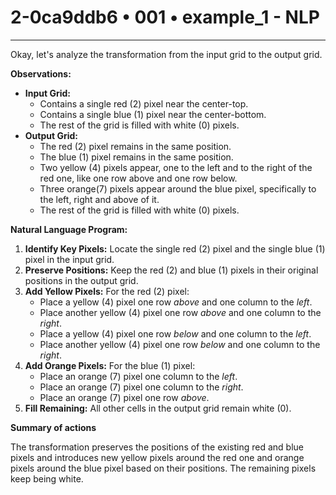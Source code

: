 # 2-0ca9ddb6 • 001 • example_1 - NLP

---
Okay, let's analyze the transformation from the input grid to the output grid.

**Observations:**

*   **Input Grid:**
    *   Contains a single red (2) pixel near the center-top.
    *   Contains a single blue (1) pixel near the center-bottom.
    *   The rest of the grid is filled with white (0) pixels.
*   **Output Grid:**
    *   The red (2) pixel remains in the same position.
    *   The blue (1) pixel remains in the same position.
    *    Two yellow (4) pixels appear, one to the left and to the right of the red one, like one row above and one row below.
    *   Three orange(7) pixels appear around the blue pixel, specifically to the left, right and above of it.
    *    The rest of the grid is filled with white (0) pixels.

**Natural Language Program:**

1.  **Identify Key Pixels:** Locate the single red (2) pixel and the single blue (1) pixel in the input grid.
2.  **Preserve Positions:** Keep the red (2) and blue (1) pixels in their original positions in the output grid.
3.  **Add Yellow Pixels:** For the red (2) pixel:
    *   Place a yellow (4) pixel one row *above* and one column to the *left*.
    *   Place another yellow (4) pixel one row *above* and one column to the *right*.
    *    Place a yellow (4) pixel one row *below* and one column to the *left*.
    *   Place another yellow (4) pixel one row *below* and one column to the *right*.
4.  **Add Orange Pixels:** For the blue (1) pixel:
    *    Place an orange (7) pixel one column to the *left*.
    *   Place an orange (7) pixel one column to the *right*.
    *    Place an orange (7) pixel one row *above*.
5. **Fill Remaining:** All other cells in the output grid remain white (0).

**Summary of actions**

The transformation preserves the positions of the existing red and blue pixels and introduces new yellow pixels around the red one and orange pixels around the blue pixel based on their positions. The remaining pixels keep being white.

